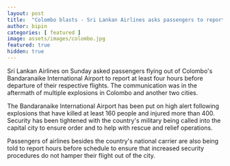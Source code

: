 ```yaml
---
layout: post
title:  "Colombo blasts - Sri Lankan Airlines asks passengers to report four hours before departure "
author: bipin
categories: [ featured ]
image: assets/images/colombo.jpg
featured: true
hidden: true
---
```

Sri Lankan Airlines on Sunday asked passengers flying out of Colombo's Bandaranaike International Airport to report at least four hours before departure of their respective flights. The communication was in the aftermath of multiple explosions in Colombo and another two cities.

The Bandaranaike International Airport has been put on high alert following explosions that have killed at least 160 people and injured more than 400. Security has been tightened with the country's military being called into the capital city to ensure order and to help with rescue and relief operations.

Passengers of airlines besides the country's national carrier are also being told to report hours before schedule to ensure that increased security procedures do not hamper their flight out of the city.
 
